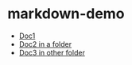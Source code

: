 # markdown-demo

- [Doc1](docs/index.md)
- [Doc2 in a folder](docs/sub-folder1/otherfile.md)
- [Doc3 in other folder](docs/sub-folder2/some-other-file.md)

